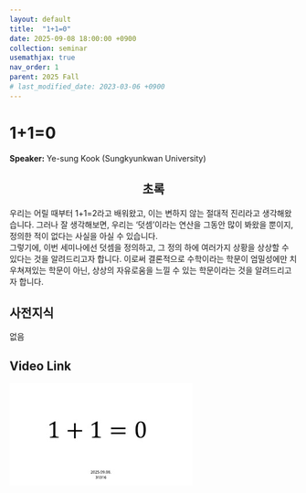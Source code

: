 ```yaml
---
layout: default
title:  "1+1=0"
date: 2025-09-08 18:00:00 +0900
collection: seminar
usemathjax: true
nav_order: 1
parent: 2025 Fall
# last_modified_date: 2023-03-06 +0900
---
```

# 1+1=0

**Speaker:** Ye-sung Kook (Sungkyunkwan University) <br>
   
## <center> 초록 </center>

우리는 어릴 때부터 1+1=2라고 배워왔고, 이는 변하지 않는 절대적 진리라고 생각해왔습니다. 그러나 잘 생각해보면, 우리는 ‘덧셈’이라는 연산을 그동안 많이 봐왔을 뿐이지, 정의한 적이 없다는 사실을 아실 수 있습니다. <br>
그렇기에, 이번 세미나에선 덧셈을 정의하고, 그 정의 하에 여러가지 상황을 상상할 수 있다는 것을 알려드리고자 합니다. 이로써 결론적으로 수학이라는 학문이 엄밀성에만 치우쳐져있는 학문이 아닌, 상상의 자유로움을 느낄 수 있는 학문이라는 것을 알려드리고자 합니다.<br>

## 사전지식
없음<br>

## Video Link

[![Video Label](pictures/1_1+1=0.jpg)](https://youtu.be/OFwdtXROV3E)